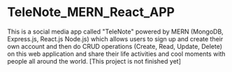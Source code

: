 # TeleNote_MERN_React_APP
This is a social media app called "TeleNote" powered by MERN (MongoDB, Express.js, React.js Node.js) which allows users to sign up and create their own account and then do CRUD operations (Create, Read, Update, Delete) on this web application and share their life activities and cool moments with people all around the world. [This project is not finished yet]
